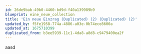 ```yaml
---
id: 26de9bab-49b0-4460-bd9d-f40a139989b9
blueprint: eine_neue_collection
title: 'Ein neue Einzrag (Duplicated) (2) (Duplicated) (2)'
updated_by: f5fe1958-774a-4886-a03e-0b74ece8600a
updated_at: 1675710399
duplicated_from: b3ee5939-11c1-4da8-a8d8-c9479400ea2f
---
```

aasd